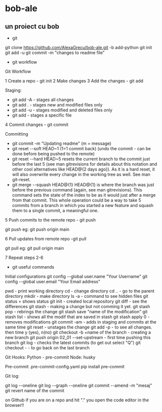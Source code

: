 # bob-ale

## un proiect cu bob

* git

git clone https://github.com/AlexaGrecu/bob-ale.git -b add-python
git init
git add -u
git commit -m "changes to readme file"

* git workflow

Git Workflow

1 Create a repo - git init
2 Make changes
3 Add the changes - git add

Staging:
- git add -A - stages all changes
- git add . - stages new and modified files only
- git add -u - stages modified and deleted files only
- git add <file> - stages a specific file

4 Commit changes - git commit

Committing
- git commit -m "Updating readme" (m = message)
- git reset --soft HEAD~1 (1=1 commit back) (undo the commit - can be done before being pushed to the remote)
- git reset --hard HEAD~5 resets the current branch to the commit just before the last 5 (see man 
gitrevisions for details about this notation and other cool alternatives like HEAD@{2 days ago}). 
As it is a hard reset, it will also overwrite every change in the working tree as well. See man git-reset.
- git merge --squash HEAD@{1} HEAD@{1} is where the branch was just before the previous command 
(again, see man gitrevisions). This command sets the state of the index to be as it would just after a 
merge from that commit. This whole operation could be a way to take 5 commits from a branch in which you 
started a new feature and squash them to a single commit, a meaningful one.

5 Push commits to the remote repo - git push

git push <remote> <branch>
eg: git push origin main

6 Pull updates from remote repo -git pull

git pull <remote> <branch>
eg: git pull origin main

7 Repeat steps 2-6

* git useful commands

Initial configurations
git config --global user.name "Your Username"
git config --global user.email "Your Email address"


pwd - print working directory
cd - change directory
cd .. - go to the parent directory
mkdir - make directory 
ls -a - command to see hidden files
git status = shows status 
git init - created local repository
git diff - see the differences
git stash - making a change but not comming it yet.
git stash pop - rebrings the change
git stash save "name of the modification"
git stash list - shows all the modif that are saved in stash
git stash apply 0 -removes modifications
git commit -am - adds in staging and commits at the same time
git reset <specific file> - unstages the change
git add -p - to see all changes. then time y (yes), n(no)
git checkout -b +name of the branch - creating a new branch
git push origin 02_01 --set-upstream - first time pushing this branch
git log - checks the latest commits (to get out select "Q")
git checkout - - to go back on the last branch

Git Hooks:
Python - pre-commit
Node: husky

Pre-commit 
.pre-commit-config.yaml
pip install pre-commit

Git log:

git log --oneline
git log --graph --oneline
git commit --amend -m "mesaj"
git revert name of the commit 


on Github if you are on a repo and hit "." you open the code editor in the browser!!